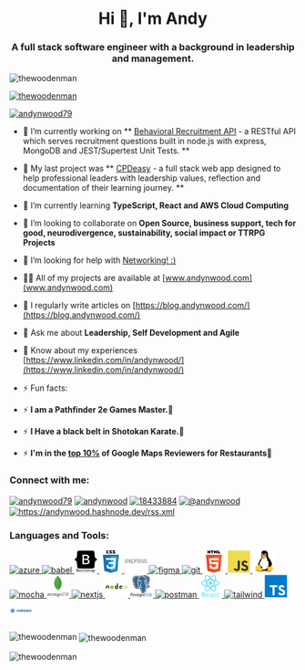 <h1 align="center">Hi 👋, I'm Andy</h1>
<h3 align="center">A full stack software engineer with a background in leadership and management.</h3>

<p align="left"> <img src="https://komarev.com/ghpvc/?username=thewoodenman&label=Profile%20views&color=0e75b6&style=flat" alt="thewoodenman" /> </p>

<p align="left"> <a href="https://github.com/ryo-ma/github-profile-trophy"><img src="https://github-profile-trophy.vercel.app/?username=thewoodenman" alt="thewoodenman" /></a> </p>

<p align="left"> <a href="https://twitter.com/andynwood79" target="blank"><img src="https://img.shields.io/twitter/follow/andynwood79?logo=twitter&style=for-the-badge" alt="andynwood79" /></a> </p>

- 🔭 I’m currently working on ** [Behavioral Recruitment API](https://github.com/TheWoodenMan/behavioural-recruitment) - a RESTful API which serves recruitment questions built in node.js with express, MongoDB and JEST/Supertest Unit Tests. **

- 🧱 My last project was ** [CPDeasy](https://github.com/TheWoodenMan/twm-cpd-log) - a full stack web app designed to help professional leaders with leadership values, reflection and documentation of their learning journey. **

- 🌱 I’m currently learning **TypeScript, React and AWS Cloud Computing**

- 👯 I’m looking to collaborate on **Open Source, business support, tech for good, neurodivergence, sustainability, social impact or TTRPG Projects**

- 🤝 I’m looking for help with [Networking! :)](https://twitter.com/Andynwood79)

- 👨‍💻 All of my projects are available at [www.andynwood.com](www.andynwood.com)

- 📝 I regularly write articles on [https://blog.andynwood.com/](https://blog.andynwood.com/)

- 💬 Ask me about **Leadership, Self Development and Agile**

- 📄 Know about my experiences [https://www.linkedin.com/in/andynwood/](https://www.linkedin.com/in/andynwood/)

- ⚡ Fun facts:
- ⚡ **I am a Pathfinder 2e Games Master.🎲**
- ⚡ **I Have a black belt in Shotokan Karate.🥋**
- ⚡ **I'm in the [top 10%](https://www.google.co.uk/maps/contrib/103419621330145247926/contribute/data=!3m1!4b1!4m3!8m2!3m1!1e1) of Google Maps Reviewers for Restaurants🍜**

<h3 align="left">Connect with me:</h3>
<p align="left">
<a href="https://twitter.com/andynwood79" target="blank"><img align="center" src="https://raw.githubusercontent.com/rahuldkjain/github-profile-readme-generator/master/src/images/icons/Social/twitter.svg" alt="andynwood79" height="30" width="40" /></a>
<a href="https://linkedin.com/in/andynwood" target="blank"><img align="center" src="https://raw.githubusercontent.com/rahuldkjain/github-profile-readme-generator/master/src/images/icons/Social/linked-in-alt.svg" alt="andynwood" height="30" width="40" /></a>
<a href="https://stackoverflow.com/users/18433884" target="blank"><img align="center" src="https://raw.githubusercontent.com/rahuldkjain/github-profile-readme-generator/master/src/images/icons/Social/stack-overflow.svg" alt="18433884" height="30" width="40" /></a>
<a href="https://hashnode.com/@andynwood" target="blank"><img align="center" src="https://raw.githubusercontent.com/rahuldkjain/github-profile-readme-generator/master/src/images/icons/Social/hashnode.svg" alt="@andynwood" height="30" width="40" /></a>
<a href="/https://andynwood.hashnode.dev/rss.xml" target="blank"><img align="center" src="https://raw.githubusercontent.com/rahuldkjain/github-profile-readme-generator/master/src/images/icons/Social/rss.svg" alt="https://andynwood.hashnode.dev/rss.xml" height="30" width="40" /></a>
</p>

<h3 align="left">Languages and Tools:</h3>
<p align="left"> <a href="https://azure.microsoft.com/en-in/" target="_blank" rel="noreferrer"> <img src="https://www.vectorlogo.zone/logos/microsoft_azure/microsoft_azure-icon.svg" alt="azure" width="40" height="40"/> </a> <a href="https://babeljs.io/" target="_blank" rel="noreferrer"> <img src="https://www.vectorlogo.zone/logos/babeljs/babeljs-icon.svg" alt="babel" width="40" height="40"/> </a> <a href="https://getbootstrap.com" target="_blank" rel="noreferrer"> <img src="https://raw.githubusercontent.com/devicons/devicon/master/icons/bootstrap/bootstrap-plain-wordmark.svg" alt="bootstrap" width="40" height="40"/> </a> <a href="https://www.w3schools.com/css/" target="_blank" rel="noreferrer"> <img src="https://raw.githubusercontent.com/devicons/devicon/master/icons/css3/css3-original-wordmark.svg" alt="css3" width="40" height="40"/> </a> <a href="https://expressjs.com" target="_blank" rel="noreferrer"> <img src="https://raw.githubusercontent.com/devicons/devicon/master/icons/express/express-original-wordmark.svg" alt="express" width="40" height="40"/> </a> <a href="https://www.figma.com/" target="_blank" rel="noreferrer"> <img src="https://www.vectorlogo.zone/logos/figma/figma-icon.svg" alt="figma" width="40" height="40"/> </a> <a href="https://git-scm.com/" target="_blank" rel="noreferrer"> <img src="https://www.vectorlogo.zone/logos/git-scm/git-scm-icon.svg" alt="git" width="40" height="40"/> </a> <a href="https://www.w3.org/html/" target="_blank" rel="noreferrer"> <img src="https://raw.githubusercontent.com/devicons/devicon/master/icons/html5/html5-original-wordmark.svg" alt="html5" width="40" height="40"/> </a> <a href="https://developer.mozilla.org/en-US/docs/Web/JavaScript" target="_blank" rel="noreferrer"> <img src="https://raw.githubusercontent.com/devicons/devicon/master/icons/javascript/javascript-original.svg" alt="javascript" width="40" height="40"/> </a> <a href="https://www.linux.org/" target="_blank" rel="noreferrer"> <img src="https://raw.githubusercontent.com/devicons/devicon/master/icons/linux/linux-original.svg" alt="linux" width="40" height="40"/> </a> <a href="https://mochajs.org" target="_blank" rel="noreferrer"> <img src="https://www.vectorlogo.zone/logos/mochajs/mochajs-icon.svg" alt="mocha" width="40" height="40"/> </a> <a href="https://www.mongodb.com/" target="_blank" rel="noreferrer"> <img src="https://raw.githubusercontent.com/devicons/devicon/master/icons/mongodb/mongodb-original-wordmark.svg" alt="mongodb" width="40" height="40"/> </a> <a href="https://nextjs.org/" target="_blank" rel="noreferrer"> <img src="https://cdn.worldvectorlogo.com/logos/nextjs-2.svg" alt="nextjs" width="40" height="40"/> </a> <a href="https://nodejs.org" target="_blank" rel="noreferrer"> <img src="https://raw.githubusercontent.com/devicons/devicon/master/icons/nodejs/nodejs-original-wordmark.svg" alt="nodejs" width="40" height="40"/> </a> <a href="https://www.postgresql.org" target="_blank" rel="noreferrer"> <img src="https://raw.githubusercontent.com/devicons/devicon/master/icons/postgresql/postgresql-original-wordmark.svg" alt="postgresql" width="40" height="40"/> </a> <a href="https://postman.com" target="_blank" rel="noreferrer"> <img src="https://www.vectorlogo.zone/logos/getpostman/getpostman-icon.svg" alt="postman" width="40" height="40"/> </a> <a href="https://reactjs.org/" target="_blank" rel="noreferrer"> <img src="https://raw.githubusercontent.com/devicons/devicon/master/icons/react/react-original-wordmark.svg" alt="react" width="40" height="40"/> </a> <a href="https://tailwindcss.com/" target="_blank" rel="noreferrer"> <img src="https://www.vectorlogo.zone/logos/tailwindcss/tailwindcss-icon.svg" alt="tailwind" width="40" height="40"/> </a> <a href="https://www.typescriptlang.org/" target="_blank" rel="noreferrer"> <img src="https://raw.githubusercontent.com/devicons/devicon/master/icons/typescript/typescript-original.svg" alt="typescript" width="40" height="40"/> </a> <a href="https://webpack.js.org" target="_blank" rel="noreferrer"> <img src="https://raw.githubusercontent.com/devicons/devicon/d00d0969292a6569d45b06d3f350f463a0107b0d/icons/webpack/webpack-original-wordmark.svg" alt="webpack" width="40" height="40"/> </a> </p>

<p><img align="left" src="https://github-readme-stats-qc14-g3ga2uz7v-thewoodenman.vercel.app/api/top-langs?username=thewoodenman&show_icons=true&locale=en&layout=compact" alt="thewoodenman" /></p>

<p>&nbsp;<img align="center" src="https://github-readme-stats-qc14-g3ga2uz7v-thewoodenman.vercel.app/api?username=thewoodenman&show_icons=true&locale=en" alt="thewoodenman" /></p>

<p><img align="center" src="https://github-readme-streak-stats.herokuapp.com/?user=thewoodenman&" alt="thewoodenman" /></p>
